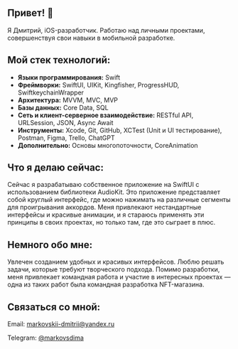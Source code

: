 ## Привет! 👋
Я Дмитрий, iOS-разработчик. Работаю над личными проектами, совершенствуя свои навыки в мобильной разработке.

## Мой стек технологий:
- <b>Языки программирования:</b> Swift
- <b>Фреймворки:</b> SwiftUI, UIKit, Kingfisher, ProgressHUD, SwiftkeychainWrapper
- <b>Архитектура:</b> MVVM, MVC, MVP
- <b>Базы данных:</b> Core Data, SQL
- <b>Сеть и клиент-серверное взаимодействие:</b> RESTful API, URLSession, JSON, Async Await
- <b>Инструменты:</b> Xcode, Git, GitHub, XCTest (Unit и UI тестирование), Postman, Figma, Trello, ChatGPT
- <b>Дополнительно:</b> Основы многопоточности, CoreAnimation
## Что я делаю сейчас:
Сейчас я разрабатываю собственное приложение на SwiftUI с использованием библиотеки AudioKit. Это приложение представляет собой круглый интерфейс, где можно нажимать на различные сегменты для проигрывания аккордов. Меня привлекают нестандартные интерфейсы и красивые анимации, и я стараюсь применять эти принципы в своих проектах, но только там, где это сыграет в плюс.

## Немного обо мне:
Увлечен созданием удобных и красивых интерфейсов. Люблю решать задачи, которые требуют творческого подхода. Помимо разработки, меня привлекает командная работа и участие в интересных проектах — одна из таких работ была командная разработка NFT-магазина.

## Связаться со мной:
Email: markovskii-dmitrii@yandex.ru

Telegram: [@markovsdima](https://t.me/markovsdima)
